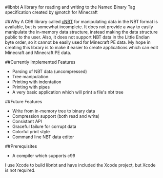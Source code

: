 #libnbt
A library for reading and writing to the Named Binary Tag specification created by @notch for Minecraft

##Why
A C99 library called [cNBT](https://github.com/FliPPeh/cNBT) for manipulating data in the NBT format is available, but is somewhat incomplete. It does not provide a way to easily manipulate the in-memory data structure, instead making the data structure public to the user. Also, it does not support NBT data in the Little Endian byte order, so it cannot be easily used for Minecraft PE data. My hope in creating this library is to make it easier to create applications which can edit Minecraft and Minecraft PE data.

##Currently Implemented Features
* Parsing of NBT data (uncompressed)
* Tree manipulation
* Printing with indentation
* Printing with pipes
* A very basic application which will print a file's nbt tree

##Future Features
* Write from in-memory tree to binary data
* Compression support (both read and write)
* Consistant API
* Graceful failure for corrupt data
* Colorful print style
* Command line NBT data editor

##Prerequisites
* A compiler which supports c99

I use Xcode to build libnbt and have included the Xcode project, but Xcode is not required.
